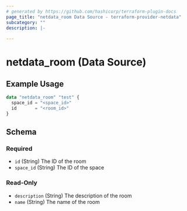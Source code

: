 ```yaml
---
# generated by https://github.com/hashicorp/terraform-plugin-docs
page_title: "netdata_room Data Source - terraform-provider-netdata"
subcategory: ""
description: |-
  
---
```


# netdata_room (Data Source)



## Example Usage

```terraform
data "netdata_room" "test" {
  space_id = "<space_id>"
  id       = "<room_id>"
}
```

<!-- schema generated by tfplugindocs -->
## Schema

### Required

- `id` (String) The ID of the room
- `space_id` (String) The ID of the space

### Read-Only

- `description` (String) The description of the room
- `name` (String) The name of the room
